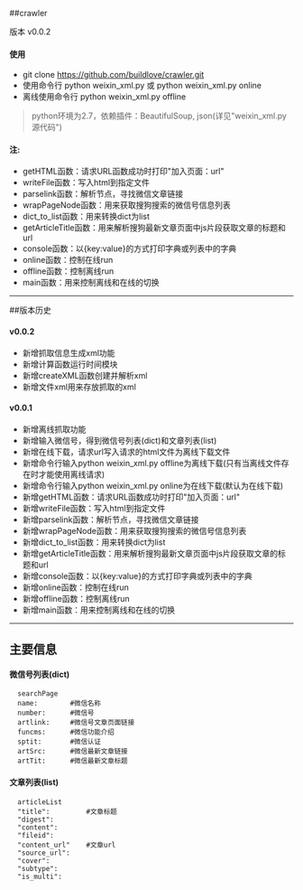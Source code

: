 ##crawler

版本 v0.0.2

#### 使用
  * git clone https://github.com/buildlove/crawler.git
  * 使用命令行 python weixin_xml.py 或 python weixin_xml.py online
  * 离线使用命令行 python weixin_xml.py offline

>python环境为2.7，依赖插件：BeautifulSoup, json(详见"weixin_xml.py源代码")


#### 注:
  * getHTML函数：请求URL函数成功时打印"加入页面：url"
  * writeFile函数：写入html到指定文件
  * parselink函数：解析节点，寻找微信文章链接
  * wrapPageNode函数：用来获取搜狗搜索的微信号信息列表
  * dict_to_list函数：用来转换dict为list
  * getArticleTitle函数：用来解析搜狗最新文章页面中js片段获取文章的标题和url
  * console函数：以{key:value}的方式打印字典或列表中的字典
  * online函数：控制在线run
  * offline函数：控制离线run
  * main函数：用来控制离线和在线的切换

----------------------------

##版本历史

#### v0.0.2
  * 新增抓取信息生成xml功能
  * 新增计算函数运行时间模块
  * 新增createXML函数创建并解析xml
  * 新增文件xml用来存放抓取的xml

#### v0.0.1
  * 新增离线抓取功能
  * 新增输入微信号，得到微信号列表(dict)和文章列表(list)
  * 新增在线下载，请求url写入请求的html文件为离线下载文件
  * 新增命令行输入python weixin_xml.py offline为离线下载(只有当离线文件存在时才能使用离线请求)
  * 新增命令行输入python weixin_xml.py online为在线下载(默认为在线下载)
  * 新增getHTML函数：请求URL函数成功时打印"加入页面：url"
  * 新增writeFile函数：写入html到指定文件
  * 新增parselink函数：解析节点，寻找微信文章链接
  * 新增wrapPageNode函数：用来获取搜狗搜索的微信号信息列表
  * 新增dict_to_list函数：用来转换dict为list
  * 新增getArticleTitle函数：用来解析搜狗最新文章页面中js片段获取文章的标题和url
  * 新增console函数：以{key:value}的方式打印字典或列表中的字典
  * 新增online函数：控制在线run
  * 新增offline函数：控制离线run
  * 新增main函数：用来控制离线和在线的切换

---------------
## 主要信息
#### 微信号列表(dict)
```
  searchPage
  name:        #微信名称
  number:      #微信号
  artlink:     #微信号文章页面链接
  funcms:      #微信功能介绍
  sptit:       #微信认证
  artSrc:      #微信最新文章链接
  artTit:      #微信最新文章标题
```

#### 文章列表(list)
```
  articleList
  "title":         #文章标题
  "digest":
  "content":
  "fileid":
  "content_url"    #文章url
  "source_url":
  "cover":
  "subtype":
  "is_multi":
```
